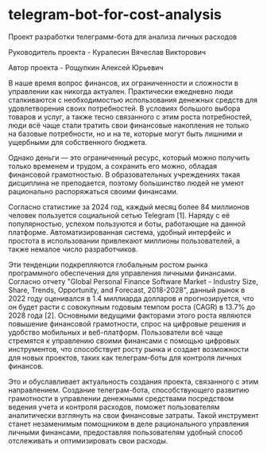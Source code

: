 # telegram-bot-for-cost-analysis

Проект разработки телеграмм-бота для анализа личных расходов


Руководитель проекта - Куралесин Вячеслав Викторович

Автор проекта - Рощупкин Алексей Юрьевич


В наше время вопрос финансов, их ограниченности и сложности в управлении как никогда актуален. Практически ежедневно люди сталкиваются с необходимостью использования денежных средств для удовлетворения своих потребностей. В условиях большого выбора товаров и услуг, а также тесно связанного с этим роста потребностей, люди всё чаще стали тратить свои финансовые накопления не только на базовые потребности, но и на те, которые могут быть лишними и ущербными для собственного бюджета.

Однако деньги — это ограниченный ресурс, который можно получить только временем и трудом, а сохранить его можно, обладая финансовой грамотностью. В образовательных учреждениях такая дисциплина не преподается, поэтому большинство людей не умеют рационально распоряжаться своими финансами.

Согласно статистике за 2024 год, каждый месяц более 84 миллионов человек пользуется социальной сетью Telegram [1]. Наряду с её популярностью, успехом пользуются и боты, работающие на данной платформе. Автоматизированная система, удобный интерфейс и простота в использовании привлекают миллионы пользователей, а также немалое число разработчиков.

Эти тенденции подкрепляются глобальным ростом рынка программного обеспечения для управления личными финансами. Согласно отчету "Global Personal Finance Software Market - Industry Size, Share, Trends, Opportunity, and Forecast, 2018-2028", данный рынок в 2022 году оценивался в 1.4 миллиарда долларов и прогнозируется, что он будет расти с совокупным годовым темпом роста (CAGR) в 13.7% до 2028 года [2]. Основными ведущими факторами этого роста являются повышение финансовой грамотности, спрос на цифровые решения и удобство мобильных и веб-платформ. Пользователи всё чаще стремятся к управлению своими финансами с помощью цифровых инструментов, что способствует росту рынка и создает возможности для новых проектов, таких как телеграм-боты для контроля личных финансов.

Это и обуславливает актуальность создания проекта, связанного с этим направлением. Создание телеграм-бота, способствующего развитию грамотности в управлении денежными средствами посредством ведения учета и контроля расходов, поможет пользователям аналитически взглянуть на свои финансовые затраты. Такой инструмент станет незаменимым помощником в деле рационального управления личными финансами, предоставляя пользователям удобный способ отслеживать и оптимизировать свои расходы.

